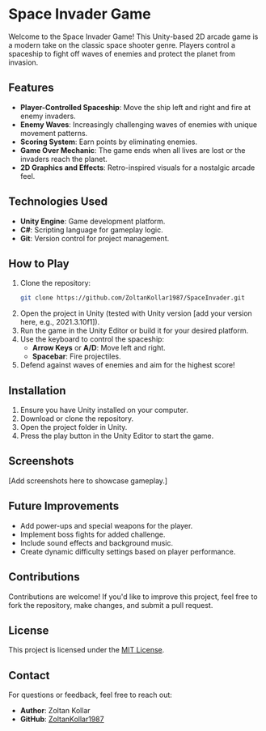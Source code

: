 # Space Invader Game

Welcome to the Space Invader Game! This Unity-based 2D arcade game is a modern take on the classic space shooter genre. Players control a spaceship to fight off waves of enemies and protect the planet from invasion.

## Features

- **Player-Controlled Spaceship**: Move the ship left and right and fire at enemy invaders.
- **Enemy Waves**: Increasingly challenging waves of enemies with unique movement patterns.
- **Scoring System**: Earn points by eliminating enemies.
- **Game Over Mechanic**: The game ends when all lives are lost or the invaders reach the planet.
- **2D Graphics and Effects**: Retro-inspired visuals for a nostalgic arcade feel.

## Technologies Used

- **Unity Engine**: Game development platform.
- **C#**: Scripting language for gameplay logic.
- **Git**: Version control for project management.

## How to Play

1. Clone the repository:
   ```bash
   git clone https://github.com/ZoltanKollar1987/SpaceInvader.git
   ```
2. Open the project in Unity (tested with Unity version [add your version here, e.g., 2021.3.10f1]).
3. Run the game in the Unity Editor or build it for your desired platform.
4. Use the keyboard to control the spaceship:
   - **Arrow Keys** or **A/D**: Move left and right.
   - **Spacebar**: Fire projectiles.
5. Defend against waves of enemies and aim for the highest score!

## Installation

1. Ensure you have Unity installed on your computer.
2. Download or clone the repository.
3. Open the project folder in Unity.
4. Press the play button in the Unity Editor to start the game.

## Screenshots

[Add screenshots here to showcase gameplay.]

## Future Improvements

- Add power-ups and special weapons for the player.
- Implement boss fights for added challenge.
- Include sound effects and background music.
- Create dynamic difficulty settings based on player performance.

## Contributions

Contributions are welcome! If you'd like to improve this project, feel free to fork the repository, make changes, and submit a pull request.

## License

This project is licensed under the [MIT License](LICENSE).

## Contact

For questions or feedback, feel free to reach out:
- **Author**: Zoltan Kollar
- **GitHub**: [ZoltanKollar1987](https://github.com/ZoltanKollar1987)
